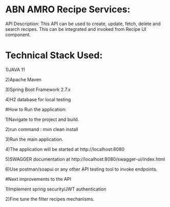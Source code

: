 # ABN AMRO Recipe Services:

API Description:
This API can be used to create, update, fetch, delete and search recipes.
This can be integrated and invoked from Recipe UI component.

# Technical Stack Used:

1)JAVA 11

2)Apache Maven

3)Spring Boot Framework 2.7.x

4)H2 database for local testing

#How to Run the application:

1)Navigate to the project and build. 
  
2)run command : mvn clean install

3)Run the main application.

4)The application will be started at http://localhost:8080

5)SWAGGER documentation at http://localhost:8080/swagger-ui/index.html

6)Use postman/soapui or any other API testing tool to invoke endpoints.

#Next improvements to the API

1)Implement spring security/JWT authentication

2)Fine tune the filter recipes mechanisms.